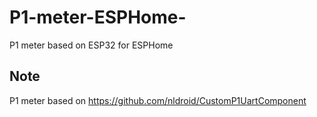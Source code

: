 # P1-meter-ESPHome-
P1 meter based on ESP32 for ESPHome

## Note
P1 meter based on 
https://github.com/nldroid/CustomP1UartComponent